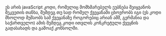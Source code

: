 ეს არის javaScript კოდი, რომელიც მომხმარებელს ეუბნება შეიყვანოს შეკვეთის თანხა,
შემდეგ თუ სად რომელ ქვეყანაში ცხოვრობს იგი (ეს კოდი მხოლოდ მუშაობს სამ ქვეყანაზე როგორებიც არიან  აშშ, გერმანია და საქართველო)
ამის შემდეგ კოდი ითვლის კონკრეტული ქვეყნის გადასახადს და გამოაქ კონსოლში. 

